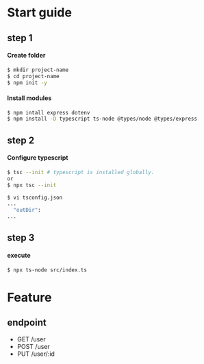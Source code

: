 # Start guide
## step 1
#### Create folder
~~~bash
$ mkdir project-name
$ cd project-name
$ npm init -y
~~~
#### Install modules
~~~bash
$ npm intall express dotenv
$ npm install -D typescript ts-node @types/node @types/express
~~~
## step 2
#### Configure typescript
~~~bash
$ tsc --init # typescript is installed globally.
or
$ npx tsc --init
~~~

~~~bash
$ vi tsconfig.json
...
  "outDir":
...
~~~
## step 3
#### execute
~~~bash
$ npx ts-node src/index.ts
~~~

# Feature
## endpoint
* GET /user
* POST /user
* PUT /user/:id
